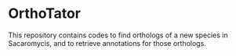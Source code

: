 # OrthoTator
This repository contains codes to find orthologs of a new species in Sacaromycis, and to retrieve annotations for those orthologs.
